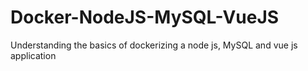 # Docker-NodeJS-MySQL-VueJS
Understanding the basics of dockerizing a node js, MySQL and vue js application

